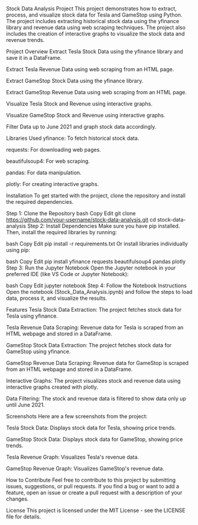 Stock Data Analysis Project
This project demonstrates how to extract, process, and visualize stock data for Tesla and GameStop using Python. The project includes extracting historical stock data using the yfinance library and revenue data using web scraping techniques. The project also includes the creation of interactive graphs to visualize the stock data and revenue trends.

Project Overview
Extract Tesla Stock Data using the yfinance library and save it in a DataFrame.

Extract Tesla Revenue Data using web scraping from an HTML page.

Extract GameStop Stock Data using the yfinance library.

Extract GameStop Revenue Data using web scraping from an HTML page.

Visualize Tesla Stock and Revenue using interactive graphs.

Visualize GameStop Stock and Revenue using interactive graphs.

Filter Data up to June 2021 and graph stock data accordingly.

Libraries Used
yfinance: To fetch historical stock data.

requests: For downloading web pages.

beautifulsoup4: For web scraping.

pandas: For data manipulation.

plotly: For creating interactive graphs.

Installation
To get started with the project, clone the repository and install the required dependencies.

Step 1: Clone the Repository
bash
Copy
Edit
git clone https://github.com/your-username/stock-data-analysis.git
cd stock-data-analysis
Step 2: Install Dependencies
Make sure you have pip installed. Then, install the required libraries by running:

bash
Copy
Edit
pip install -r requirements.txt
Or install libraries individually using pip:

bash
Copy
Edit
pip install yfinance requests beautifulsoup4 pandas plotly
Step 3: Run the Jupyter Notebook
Open the Jupyter notebook in your preferred IDE (like VS Code or Jupyter Notebook):

bash
Copy
Edit
jupyter notebook
Step 4: Follow the Notebook Instructions
Open the notebook (Stock_Data_Analysis.ipynb) and follow the steps to load data, process it, and visualize the results.

Features
Tesla Stock Data Extraction: The project fetches stock data for Tesla using yfinance.

Tesla Revenue Data Scraping: Revenue data for Tesla is scraped from an HTML webpage and stored in a DataFrame.

GameStop Stock Data Extraction: The project fetches stock data for GameStop using yfinance.

GameStop Revenue Data Scraping: Revenue data for GameStop is scraped from an HTML webpage and stored in a DataFrame.

Interactive Graphs: The project visualizes stock and revenue data using interactive graphs created with plotly.

Data Filtering: The stock and revenue data is filtered to show data only up until June 2021.

Screenshots
Here are a few screenshots from the project:

Tesla Stock Data: Displays stock data for Tesla, showing price trends.

GameStop Stock Data: Displays stock data for GameStop, showing price trends.

Tesla Revenue Graph: Visualizes Tesla's revenue data.

GameStop Revenue Graph: Visualizes GameStop's revenue data.

How to Contribute
Feel free to contribute to this project by submitting issues, suggestions, or pull requests. If you find a bug or want to add a feature, open an issue or create a pull request with a description of your changes.

License
This project is licensed under the MIT License - see the LICENSE file for details.
